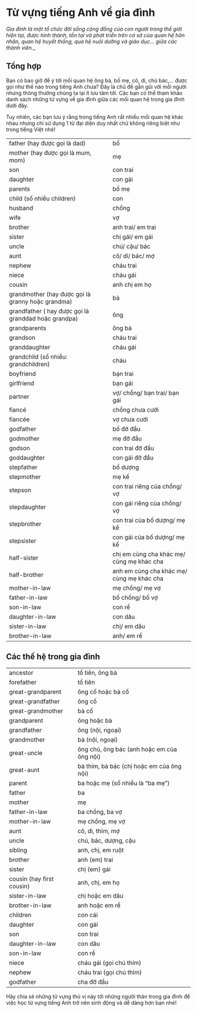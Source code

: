 
# Từ vựng tiếng Anh về gia đình

_Gia đình là một tổ chức đời sống cộng đồng của con người trong thế giới hiện tại, được hình thành, tồn tại và phát triển trên cơ sở của quan hệ hôn nhân, quan hệ huyết thống, qua hệ nuôi dưỡng và giáo dục… giữa các thành viên.__

## Tổng hợp

Bạn có bao giờ để ý tới mối quan hệ ông bà, bố mẹ, cô, dì, chú bác,… được gọi như thế nào trong tiếng Anh chưa? Đây là chủ đề gần gũi với mỗi người nhưng thông thường chúng ta lại ít lưu tâm tới. Các bạn có thể tham khảo danh sách những từ vựng về gia đình giữa các mối quan hệ trong gia đình dưới đây. 

Tuy nhiên, các bạn lưu ý rằng trong tiếng Anh rất nhiều mối quan hệ khác nhau nhưng chỉ sử dụng 1 từ đại diện duy nhất chứ không riêng biệt như trong tiếng Việt nhé!

|   |   |
|---|---|
|father (hay được gọi là dad)|bố|
|mother (hay được gọi là mum, mom)|mẹ|
|son|con trai|
|daughter|con gái|
|parents|bố mẹ|
|child (số nhiều children)|con|
|husband|chồng|
|wife|vợ|
|brother|anh trai/ em trai|
|sister|chị gái/ em gái|
|uncle|chú/ cậu/ bác|
|aunt|cô/ dì/ bác/ mợ|
|nephew|cháu trai|
|niece|cháu gái|
|cousin|anh chị em họ|
|grandmother (hay được gọi là granny hoặc grandma)|bà|
|grandfather ( hay được gọi là granddad hoặc grandpa)|ông|
|grandparents|ông bà|
|grandson|cháu trai|
|granddaughter|cháu gái|
|grandchild (số nhiều: grandchildren)|cháu|
|boyfriend|bạn trai|
|girlfriend|bạn gái|
|partner|vợ/ chồng/ bạn trai/ bạn gái|
|fiancé|chồng chưa cưới|
|fiancée|vợ chưa cưới|
|godfather|bố đỡ đầu|
|godmother|mẹ đỡ đầu|
|godson|con trai đỡ đầu|
|goddaughter|con gái đỡ đầu|
|stepfather|bố dượng|
|stepmother|mẹ kế|
|stepson|con trai riêng của chồng/ vợ|
|stepdaughter|con gái riêng của chồng/ vợ|
|stepbrother|con trai của bố dượng/ mẹ kế|
|stepsister|con gái của bố dượng/ mẹ kế|
|half-sister|chị em cùng cha khác mẹ/ cùng mẹ khác cha|
|half-brother|anh em cùng cha khác mẹ/ cùng mẹ khác cha|
|mother-in-law|mẹ chồng/ mẹ vợ|
|father-in-law|bố chồng/ bố vợ|
|son-in-law|con rể|
|daughter-in-law|con dâu|
|sister-in-law|chị/ em dâu|
|brother-in-law|anh/ em rể|

## **Các thế hệ trong gia đình**

|   |   |
|---|---|
|ancestor|tổ tiên, ông bà|
|forefather|tổ tiên|
|great-grandparent|ông cố hoặc bà cố|
|great-grandfather|ông cố|
|great-grandmother|bà cố|
|grandparent|ông hoặc bà|
|grandfather|ông (nội, ngoại)|
|grandmother|bà (nội, ngoại)|
|great-uncle|ông chú, ông bác (anh hoặc em của ông nội)|
|great-aunt|bà thím, bà bác (chị hoặc em của ông nội)|
|parent|ba hoặc mẹ (số nhiều là “ba mẹ”)|
|father|ba|
|mother|mẹ|
|father-in-law|ba chồng, ba vợ|
|mother-in-law|mẹ chồng, mẹ vợ|
|aunt|cô, dì, thím, mợ|
|uncle|chú, bác, dượng, cậu|
|sibling|anh, chị, em ruột|
|brother|anh (em) trai|
|sister|chị (em) gái|
|cousin (hay first cousin)|anh, chị, em họ|
|sister-in-law|chị hoặc em dâu|
|brother-in-law|anh hoặc em rể|
|children|con cái|
|daughter|con gái|
|son|con trai|
|daughter-in-law|con dâu|
|son-in-law|con rể|
|niece|cháu gái (gọi chú thím)|
|nephew|cháu trai (gọi chú thím)|
|godfather|cha đỡ đầu|

Hãy chia sẻ những từ vựng thú vị này tới những người thân trong gia đình để việc học từ vựng tiếng Anh trở nên sinh động và dễ dàng hơn bạn nhé!